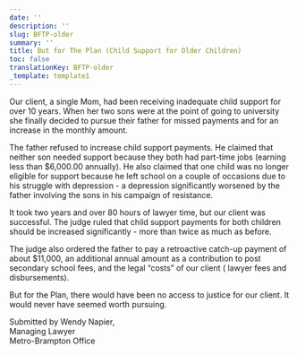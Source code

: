 ```yaml
---
date: ''
description: ''
slug: BFTP-older
summary: ''
title: But for The Plan (Child Support for Older Children)
toc: false
translationKey: BFTP-older
_template: template1
---
```


Our client, a single Mom, had been receiving inadequate child support for over 10 years. When her two sons were at the point of going to university she finally decided to pursue their father for missed payments and for an increase in the monthly amount.

The father refused to increase child support payments. He claimed that neither son needed support because they both had part-time jobs (earning less than $6,000.00 annually). He also claimed that one child was no longer eligible for support because he left school on a couple of occasions due to his struggle with depression - a depression significantly worsened by the father involving the sons in his campaign of resistance.

It took two years and over 80 hours of lawyer time, but our client was successful. The judge ruled that child support payments for both children should be increased significantly - more than twice as much as before.

The judge also ordered the father to pay a retroactive catch-up payment of about $11,000, an additional annual amount as a contribution to post secondary school fees, and the legal “costs” of our client ( lawyer fees and disbursements).

But for the Plan, there would have been no access to justice for our client. It would never have seemed worth pursuing.

Submitted by Wendy Napier,  
Managing Lawyer  
Metro-Brampton Office
